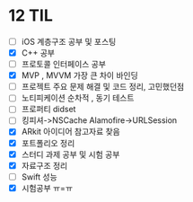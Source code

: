 # 12 TIL

- [ ] iOS 계층구조 공부 및 포스팅
- [x] C++ 공부
- [ ] 프로토콜 인터페이스 공부
- [x] MVP , MVVM 가장 큰 차이 바인딩
- [ ] 프로젝트 주요 문제 해결 및 코드 정리, 고민했던점
- [ ] 노티피케이션 순차적 , 동기 테스트
- [ ] 프로퍼티 didset
- [ ] 킹피셔->NSCache Alamofire->URLSession 
- [x] ARkit 아이디어 참고자료 찾음
- [x] 포트폴리오 정리
- [x] 스터디 과제 공부 및 시험 공부
- [x] 자료구조 정리
- [ ] Swift 성능
- [x] 시험공부 ㅠ=ㅠ
